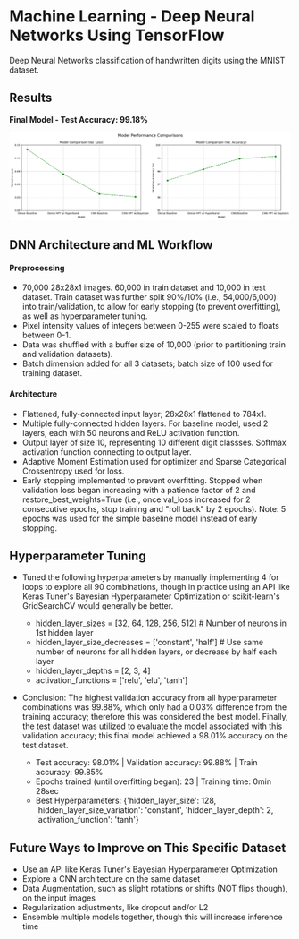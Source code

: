 # Machine Learning - Deep Neural Networks Using TensorFlow
Deep Neural Networks classification of handwritten digits using the MNIST dataset.

## Results
**Final Model - Test Accuracy: 99.18%**

<img src="assets/img/model-comparisons.png">

## DNN Architecture and ML Workflow

#### Preprocessing
- 70,000 28x28x1 images. 60,000 in train dataset and 10,000 in test dataset. Train dataset was further split 90%/10% (i.e., 54,000/6,000) into train/validation, to allow for early stopping (to prevent overfitting), as well as hyperparameter tuning.
- Pixel intensity values of integers between 0-255 were scaled to floats between 0-1.
- Data was shuffled with a buffer size of 10,000 (prior to partitioning train and validation datasets).
- Batch dimension added for all 3 datasets; batch size of 100 used for training dataset.

#### Architecture
- Flattened, fully-connected input layer; 28x28x1 flattened to 784x1.
- Multiple fully-connected hidden layers. For baseline model, used 2 layers, each with 50 neurons and ReLU activation function.
- Output layer of size 10, representing 10 different digit classses. Softmax activation function connecting to output layer.
- Adaptive Moment Estimation used for optimizer and Sparse Categorical Crossentropy used for loss.
- Early stopping implemented to prevent overfitting. Stopped when validation loss began increasing with a patience factor of 2 and restore_best_weights=True (i.e., once val_loss increased for 2 consecutive epochs, stop training and "roll back" by 2 epochs). Note: 5 epochs was used for the simple baseline model instead of early stopping.

## Hyperparameter Tuning
- Tuned the following hyperparameters by manually implementing 4 for loops to explore all 90 combinations, though in practice using an API like Keras Tuner's Bayesian Hyperparameter Optimization or scikit-learn's GridSearchCV would generally be better.
  - hidden_layer_sizes = [32, 64, 128, 256, 512] # Number of neurons in 1st hidden layer
  - hidden_layer_size_decreases = ['constant', 'half'] # Use same number of neurons for all hidden layers, or decrease by half each layer
  - hidden_layer_depths = [2, 3, 4]
  - activation_functions = ['relu', 'elu', 'tanh']
 
- Conclusion: The highest validation accuracy from all hyperparameter combinations was 99.88%, which only had a 0.03% difference from the training accuracy; therefore this was considered the best model. Finally, the test dataset was utilized to evaluate the model associated with this validation accuracy; this final model achieved a 98.01% accuracy on the test dataset.
  - Test accuracy: 98.01% | Validation accuracy: 99.88% | Train accuracy: 99.85%
  - Epochs trained (until overfitting began): 23 | Training time: 0min 28sec
  - Best Hyperparameters: {'hidden_layer_size': 128, 'hidden_layer_size_variation': 'constant', 'hidden_layer_depth': 2, 'activation_function': 'tanh'}

## Future Ways to Improve on This Specific Dataset
- Use an API like Keras Tuner's Bayesian Hyperparameter Optimization
- Explore a CNN architecture on the same dataset
- Data Augmentation, such as slight rotations or shifts (NOT flips though), on the input images
- Regularization adjustments, like dropout and/or L2
- Ensemble multiple models together, though this will increase inference time
